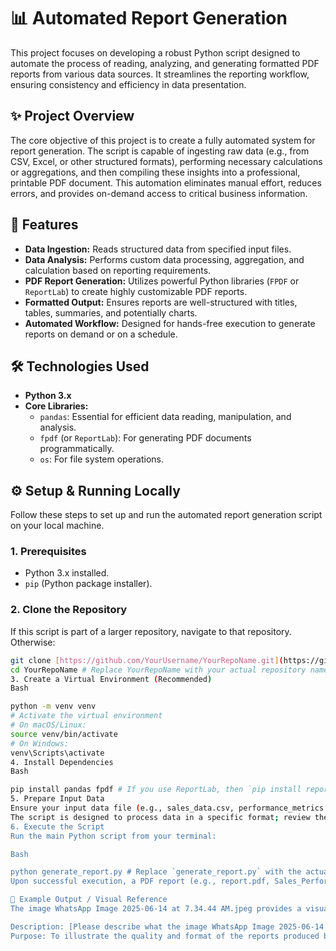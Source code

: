# 📊 Automated Report Generation

This project focuses on developing a robust Python script designed to automate the process of reading, analyzing, and generating formatted PDF reports from various data sources. It streamlines the reporting workflow, ensuring consistency and efficiency in data presentation.

## ✨ Project Overview

The core objective of this project is to create a fully automated system for report generation. The script is capable of ingesting raw data (e.g., from CSV, Excel, or other structured formats), performing necessary calculations or aggregations, and then compiling these insights into a professional, printable PDF document. This automation eliminates manual effort, reduces errors, and provides on-demand access to critical business information.

## 🚀 Features

* **Data Ingestion:** Reads structured data from specified input files.
* **Data Analysis:** Performs custom data processing, aggregation, and calculation based on reporting requirements.
* **PDF Report Generation:** Utilizes powerful Python libraries (`FPDF` or `ReportLab`) to create highly customizable PDF reports.
* **Formatted Output:** Ensures reports are well-structured with titles, tables, summaries, and potentially charts.
* **Automated Workflow:** Designed for hands-free execution to generate reports on demand or on a schedule.

## 🛠️ Technologies Used

* **Python 3.x**
* **Core Libraries:**
    * `pandas`: Essential for efficient data reading, manipulation, and analysis.
    * `fpdf` (or `ReportLab`): For generating PDF documents programmatically.
    * `os`: For file system operations.

## ⚙️ Setup & Running Locally

Follow these steps to set up and run the automated report generation script on your local machine.

### 1. Prerequisites

* Python 3.x installed.
* `pip` (Python package installer).

### 2. Clone the Repository

If this script is part of a larger repository, navigate to that repository. Otherwise:

```bash
git clone [https://github.com/YourUsername/YourRepoName.git](https://github.com/YourUsername/YourRepoName.git)
cd YourRepoName # Replace YourRepoName with your actual repository name
3. Create a Virtual Environment (Recommended)
Bash

python -m venv venv
# Activate the virtual environment
# On macOS/Linux:
source venv/bin/activate
# On Windows:
venv\Scripts\activate
4. Install Dependencies
Bash

pip install pandas fpdf # If you use ReportLab, then `pip install reportlab` instead of `fpdf`
5. Prepare Input Data
Ensure your input data file (e.g., sales_data.csv, performance_metrics.xlsx) is placed in the same directory as the script, or update the script with the correct file path.
The script is designed to process data in a specific format; review the script's data reading section (pd.read_csv, pd.read_excel) to understand the expected structure.
6. Execute the Script
Run the main Python script from your terminal:

Bash

python generate_report.py # Replace `generate_report.py` with the actual name of your main script
Upon successful execution, a PDF report (e.g., report.pdf, Sales_Performance_Report.pdf) will be generated in the same directory.

📸 Example Output / Visual Reference
The image WhatsApp Image 2025-06-14 at 7.34.44 AM.jpeg provides a visual reference for this task.

Description: [Please describe what the image WhatsApp Image 2025-06-14 at 7.34.44 AM.jpeg specifically shows in relation to your automated report. Example: "A screenshot of the final generated PDF report, showcasing its layout, a summary table, and a section for detailed data."]
Purpose: To illustrate the quality and format of the reports produced by this automation script.
